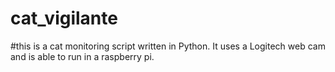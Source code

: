 # cat_vigilante
#this is a cat monitoring script written in Python. It uses a Logitech web cam and is able to run in a raspberry pi.
